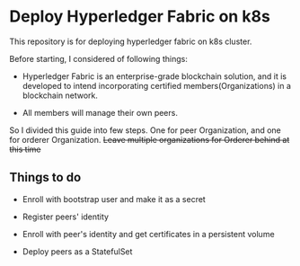 # Deploy Hyperledger Fabric on k8s

This repository is for deploying hyperledger fabric on k8s cluster.

Before starting, I considered of following things:

- Hyperledger Fabric is an enterprise-grade blockchain solution, and it is developed to intend incorporating certified members(Organizations) in a blockchain network.

- All members will manage their own peers.

So I divided this guide into few steps. One for peer Organization, and one for orderer Organization.
~~Leave multiple organizations for Orderer behind at this time~~

## Things to do

- Enroll with bootstrap user and make it as a secret

- Register peers' identity

- Enroll with peer's identity and get certificates in a persistent volume

- Deploy peers as a StatefulSet